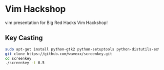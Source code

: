 # Vim Hackshop #
vim presentation for Big Red Hacks Vim Hackshop!

## Key Casting ##
```bash
sudo apt-get install python-gtk2 python-setuptools python-distutils-extra libxtst6
git clone https://github.com/wavexx/screenkey.git
cd screenkey
./screenkey -t 0.5
```

